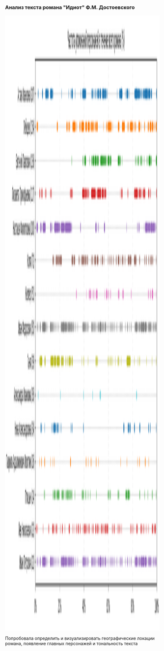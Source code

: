 ### Анализ текста романа "Идиот" Ф.М. Достоевского


<img height=2000 src="https://github.com/SteppyN/analysis_books/blob/main/characters.png"> 


 Попробовала определить и визуализировать географические локации романа, появление главных персонажей и тональность текста

